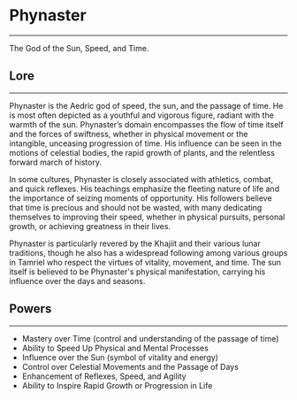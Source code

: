 # Phynaster

---

The God of the Sun, Speed, and Time.

## Lore

---

Phynaster is the Aedric god of speed, the sun, and the passage of time. He is most often depicted as a youthful and vigorous figure, radiant with the warmth of the sun. Phynaster’s domain encompasses the flow of time itself and the forces of swiftness, whether in physical movement or the intangible, unceasing progression of time. His influence can be seen in the motions of celestial bodies, the rapid growth of plants, and the relentless forward march of history.

In some cultures, Phynaster is closely associated with athletics, combat, and quick reflexes. His teachings emphasize the fleeting nature of life and the importance of seizing moments of opportunity. His followers believe that time is precious and should not be wasted, with many dedicating themselves to improving their speed, whether in physical pursuits, personal growth, or achieving greatness in their lives.

Phynaster is particularly revered by the Khajiit and their various lunar traditions, though he also has a widespread following among various groups in Tamriel who respect the virtues of vitality, movement, and time. The sun itself is believed to be Phynaster's physical manifestation, carrying his influence over the days and seasons.

## Powers

---

- Mastery over Time (control and understanding of the passage of time)
- Ability to Speed Up Physical and Mental Processes
- Influence over the Sun (symbol of vitality and energy)
- Control over Celestial Movements and the Passage of Days
- Enhancement of Reflexes, Speed, and Agility
- Ability to Inspire Rapid Growth or Progression in Life
